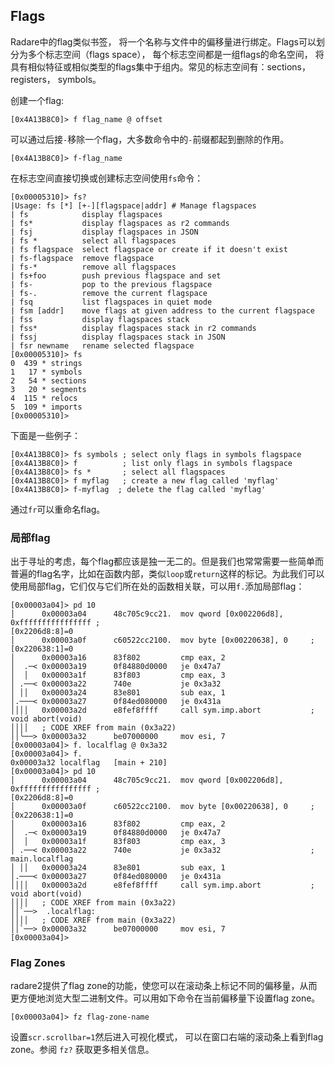 ## Flags

Radare中的flag类似书签， 将一个名称与文件中的偏移量进行绑定。Flags可以划分为多个标志空间（flags space）， 每个标志空间都是一组flags的命名空间， 将具有相似特征或相似类型的flags集中于组内。常见的标志空间有：sections， registers， symbols。

创建一个flag:

```
[0x4A13B8C0]> f flag_name @ offset
```

可以通过后接`-`移除一个flag，大多数命令中的`-`前缀都起到删除的作用。 

```
[0x4A13B8C0]> f-flag_name
```

在标志空间直接切换或创建标志空间使用`fs`命令：

```
[0x00005310]> fs?
|Usage: fs [*] [+-][flagspace|addr] # Manage flagspaces
| fs            display flagspaces
| fs*           display flagspaces as r2 commands
| fsj           display flagspaces in JSON
| fs *          select all flagspaces
| fs flagspace  select flagspace or create if it doesn't exist
| fs-flagspace  remove flagspace
| fs-*          remove all flagspaces
| fs+foo        push previous flagspace and set
| fs-           pop to the previous flagspace
| fs-.          remove the current flagspace
| fsq           list flagspaces in quiet mode
| fsm [addr]    move flags at given address to the current flagspace
| fss           display flagspaces stack
| fss*          display flagspaces stack in r2 commands
| fssj          display flagspaces stack in JSON
| fsr newname   rename selected flagspace
[0x00005310]> fs
0  439 * strings
1   17 * symbols
2   54 * sections
3   20 * segments
4  115 * relocs
5  109 * imports
[0x00005310]>
```
下面是一些例子：

```
[0x4A13B8C0]> fs symbols ; select only flags in symbols flagspace
[0x4A13B8C0]> f          ; list only flags in symbols flagspace
[0x4A13B8C0]> fs *       ; select all flagspaces
[0x4A13B8C0]> f myflag   ; create a new flag called 'myflag'
[0x4A13B8C0]> f-myflag  ; delete the flag called 'myflag'
```

通过`fr`可以重命名flag。

### 局部flag

出于寻址的考虑，每个flag都应该是独一无二的。但是我们也常常需要一些简单而普遍的flag名字，比如在函数内部，类似`loop`或`return`这样的标记。为此我们可以使用局部flag，它们仅与它们所在处的函数相关联，可以用`f.`添加局部flag：

```
[0x00003a04]> pd 10
│      0x00003a04      48c705c9cc21.  mov qword [0x002206d8], 0xffffffffffffffff ;
[0x2206d8:8]=0
│      0x00003a0f      c60522cc2100.  mov byte [0x00220638], 0     ; [0x220638:1]=0
│      0x00003a16      83f802         cmp eax, 2
│  .─< 0x00003a19      0f84880d0000   je 0x47a7
│  │   0x00003a1f      83f803         cmp eax, 3
│ .──< 0x00003a22      740e           je 0x3a32
│ ││   0x00003a24      83e801         sub eax, 1
│.───< 0x00003a27      0f84ed080000   je 0x431a
││││   0x00003a2d      e8fef8ffff     call sym.imp.abort           ; void abort(void)
││││   ; CODE XREF from main (0x3a22)
││╰──> 0x00003a32      be07000000     mov esi, 7
[0x00003a04]> f. localflag @ 0x3a32
[0x00003a04]> f.
0x00003a32 localflag   [main + 210]
[0x00003a04]> pd 10
│      0x00003a04      48c705c9cc21.  mov qword [0x002206d8], 0xffffffffffffffff ;
[0x2206d8:8]=0
│      0x00003a0f      c60522cc2100.  mov byte [0x00220638], 0     ; [0x220638:1]=0
│      0x00003a16      83f802         cmp eax, 2
│  .─< 0x00003a19      0f84880d0000   je 0x47a7
│  │   0x00003a1f      83f803         cmp eax, 3
│ .──< 0x00003a22      740e           je 0x3a32                    ; main.localflag
│ ││   0x00003a24      83e801         sub eax, 1
│.───< 0x00003a27      0f84ed080000   je 0x431a
││││   0x00003a2d      e8fef8ffff     call sym.imp.abort           ; void abort(void)
││││   ; CODE XREF from main (0x3a22)
││`──>  .localflag:
││││   ; CODE XREF from main (0x3a22)
││`──> 0x00003a32      be07000000     mov esi, 7
[0x00003a04]>
```

### Flag Zones

radare2提供了flag zone的功能，使您可以在滚动条上标记不同的偏移量，从而更方便地浏览大型二进制文件。可以用如下命令在当前偏移量下设置flag zone。

```
[0x00003a04]> fz flag-zone-name
```

设置`scr.scrollbar=1`然后进入可视化模式， 可以在窗口右端的滚动条上看到flag zone。参阅 `fz?` 获取更多相关信息。